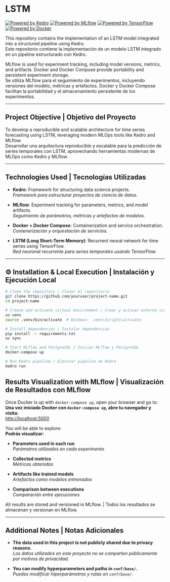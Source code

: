 # LSTM 

[![Powered by Kedro](https://img.shields.io/badge/powered_by-kedro-ffc900?logo=kedro)](https://kedro.org)
[![Powered by MLflow](https://img.shields.io/badge/MLflow-tracking-0172b2?logo=mlflow)](https://mlflow.org/)
[![Powered by TensorFlow](https://img.shields.io/badge/Built%20with-TensorFlow-orange?logo=tensorflow)](https://www.tensorflow.org/)
[![Powered by Docker](https://img.shields.io/badge/Containerized%20with-Docker-2496ed?logo=docker)](https://www.docker.com/)


This repository contains the implementation of an LSTM model integrated into a structured pipeline using Kedro.  
Este repositorio contiene la implementación de un modelo LSTM integrado en un pipeline estructurado con Kedro.

MLflow is used for experiment tracking, including model versions, metrics, and artifacts. Docker and Docker Compose provide portability and persistent experiment storage.  
Se utiliza MLflow para el seguimiento de experimentos, incluyendo versiones del modelo, métricas y artefactos. Docker y Docker Compose facilitan la portabilidad y el almacenamiento persistente de los experimentos.

---

## Project Objective | Objetivo del Proyecto

To develop a reproducible and scalable architecture for time series forecasting using LSTM, leveraging modern MLOps tools like Kedro and MLflow.  
Desarrollar una arquitectura reproducible y escalable para la predicción de series temporales con LSTM, aprovechando herramientas modernas de MLOps como Kedro y MLflow.

---

## Technologies Used | Tecnologías Utilizadas

- **Kedro**: Framework for structuring data science projects.  
  *Framework para estructurar proyectos de ciencia de datos.*

- **MLflow**: Experiment tracking for parameters, metrics, and model artifacts.  
  *Seguimiento de parámetros, métricas y artefactos de modelos.*

- **Docker + Docker Compose**: Containerization and service orchestration.  
  *Contenerización y orquestación de servicios.*

- **LSTM (Long Short-Term Memory)**: Recurrent neural network for time series using TensorFlow.  
  *Red neuronal recurrente para series temporales usando TensorFlow.*

---

## ⚙️ Installation & Local Execution | Instalación y Ejecución Local

```bash
# Clone the repository / Clonar el repositorio
git clone https://github.com/youruser/project-name.git
cd project-name

# Create and activate virtual environment / Crear y activar entorno virtual
uv venv
source .venv/bin/activate  # Windows: .venv\Scripts\activate

# Install dependencies / Instalar dependencias
pip install -r requirements.txt
uv sync

# Start MLflow and PostgreSQL / Iniciar MLflow y PostgreSQL
docker-compose up

# Run Kedro pipeline / Ejecutar pipeline de Kedro
kedro run
```

## Results Visualization with MLflow | Visualización de Resultados con MLflow

Once Docker is up with `docker-compose up`, open your browser and go to:  
**Una vez iniciado Docker con `docker-compose up`, abre tu navegador y visita:**  
[http://localhost:5000](http://localhost:5000)

You will be able to explore:  
**Podrás visualizar:**

- **Parameters used in each run**  
  *Parámetros utilizados en cada experimento*

- **Collected metrics**  
  *Métricas obtenidas*

- **Artifacts like trained models**  
  *Artefactos como modelos entrenados*

- **Comparison between executions**  
  *Comparación entre ejecuciones*

All results are stored and versioned in MLflow. | Todos los resultados se almacenan y versionan en MLflow.

---

## Additional Notes | Notas Adicionales

- **The data used in this project is not publicly shared due to privacy reasons.**  
  *Los datos utilizados en este proyecto no se comparten públicamente por motivos de privacidad.*

- **You can modify hyperparameters and paths in `conf/base/`.**  
  *Puedes modificar hiperparámetros y rutas en `conf/base/`.*


